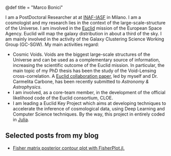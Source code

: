 @def title = "Marco Bonici"

I am a PostDoctoral Researcher at at [INAF-IASF](https://www.iasf-milano.inaf.it/) in
Milano. I am a cosmologist and my research lies in the context of the large-scale-structure
of the Universe. I am involved in the
[Euclid](https://www.esa.int/Science_Exploration/Space_Science/Euclid_overview) mission of
the European Space Agency. Euclid will map the galaxy distribution in about a third of the
sky. I am mainly involved in the activity of the Galaxy Clustering Science Working Group
(GC-SGW). My main activities regard:

- Cosmic Voids. Voids are the biggest large-scale structures of the Universe and can be used as a complementary source of information, increasing the scientific outcome of the Euclid mission. In particular, the main topic of my PhD thesis has been the study of the Void-Lensing cross-correlation. A [Euclid collaboration paper](https://arxiv.org/abs/2206.14211), led by myself and Dr. Carmelita Carbone, has been recently submitted to _Astronomy & Astrophysics_.
- I am involved, as a core-team member, in the development of the official likelihood code of the Euclid consortium, CLOE.
- I am leading a Euclid Key Project which aims at developing techniques to accelerate the inference of cosmological data, using Deep Learning and Computer Science techniques. By the way, this project in entirely coded in [Julia](https://docs.julialang.org/en/v1/).

## Selected posts from my blog

* [Fisher matrix posterior contour plot with FisherPlot.jl.](/blog/fisher-plot)
